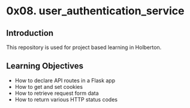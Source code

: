 # 0x08. user_authentication_service

## Introduction
This repository is used for project based learning in Holberton.

## Learning Objectives
- How to declare API routes in a Flask app
- How to get and set cookies
- How to retrieve request form data
- How to return various HTTP status codes
